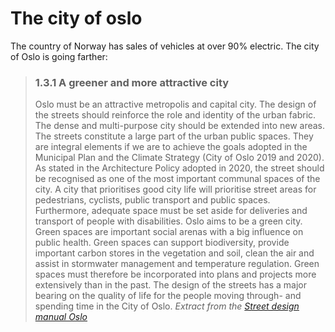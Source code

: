 # The city of oslo

The country of Norway has sales of vehicles at over 90% electric.
The city of Oslo is going farther:

> ### 1.3.1 A greener and more attractive city
> Oslo must be an attractive metropolis and capital city. The design of the
streets should reinforce the role and identity of the urban fabric. The dense
and multi-purpose city should be extended into new areas. The streets
constitute a large part of the urban public spaces. They are integral elements
if we are to achieve the goals adopted in the Municipal Plan and the Climate
Strategy (City of Oslo 2019 and 2020).
As stated in the Architecture Policy adopted in 2020, the street should be
recognised as one of the most important communal spaces of the city.
A city that prioritises good city life will prioritise street areas for pedestrians,
cyclists, public transport and public spaces. Furthermore, adequate space
must be set aside for deliveries and transport of people with disabilities.
Oslo aims to be a green city. Green spaces are important social arenas with
a big influence on public health. Green spaces can support biodiversity,
provide important carbon stores in the vegetation and soil, clean the air
and assist in stormwater management and temperature regulation.
Green spaces must therefore be incorporated into plans and projects more
extensively than in the past. The design of the streets has a major bearing
on the quality of life for the people moving through- and spending time in
the City of Oslo.
<cite> Extract from the [Street design manual Oslo](https://www.oslo.kommune.no/getfile.php/13441080-1646147194/Tjenester%20og%20tilbud/Plan%2C%20bygg%20og%20eiendom/Byggesaksveiledere%2C%20normer%20og%20skjemaer/Gatenormal%20og%20normark/Gate-%20og%20veinormaler/Street-design-manual_ENG.pdf) </cite>
